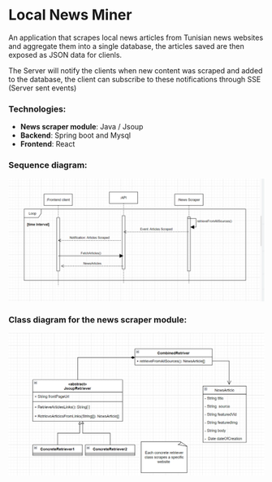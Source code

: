 # Local News Miner
An application that scrapes local news articles from Tunisian news websites and aggregate them into a single database, the articles saved are then exposed as JSON data for clienls.<br>

The Server will notify the clients when  new content was scraped and added to the database, the client can subscribe to these notifications through SSE (Server sent events)

### **Technologies:**
  * **News scraper module**: Java / Jsoup
  * **Backend**: Spring boot and Mysql
  * **Frontend**:  React 

### **Sequence diagram:**

![Sequence diagram](./sequence.png?raw=true)

### **Class diagram for the news scraper module:**

![Class diagram for the news scraper module](./class.png?raw=true)
